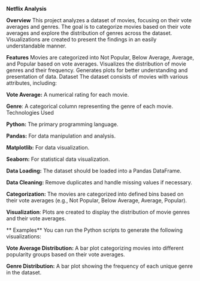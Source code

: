 
**Netflix Analysis**

**Overview**
This project analyzes a dataset of movies, focusing on their vote averages and genres.
The goal is to categorize movies based on their vote averages and explore the distribution of genres across the dataset. 
Visualizations are created to present the findings in an easily understandable manner.

**Features**
Movies are categorized into Not Popular, Below Average, Average, and Popular based on vote averages.
Visualizes the distribution of movie genres and their frequency.
Generates plots for better understanding and presentation of data.
Dataset The dataset consists of movies with various attributes, including:

**Vote Average:** A numerical rating for each movie.

**Genre**: A categorical column representing the genre of each movie.
           Technologies Used

**Python:** The primary programming language.

**Pandas:** For data manipulation and analysis.

**Matplotlib:** For data visualization.

**Seaborn:** For statistical data visualization.

**Data Loading:** The dataset should be loaded into a Pandas DataFrame.

**Data Cleaning:** Remove duplicates and handle missing values if necessary.

**Categorization:** The movies are categorized into defined bins based on their vote averages (e.g., Not 
                    Popular, Below Average, Average, Popular).

**Visualization**: Plots are created to display the distribution of movie genres and their vote averages.
 
 ** Examples**
 You can run the Python scripts to generate the following visualizations:

**Vote Average Distribution:** A bar plot categorizing movies into different popularity groups based on their 
                                vote averages.

**Genre Distribution:** A bar plot showing the frequency of each unique genre in the dataset.

